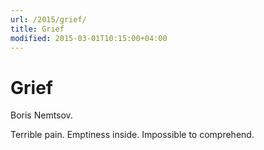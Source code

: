 ```yaml
---
url: /2015/grief/
title: Grief
modified: 2015-03-01T10:15:00+04:00
---
```

# Grief

Boris Nemtsov.

Terrible pain. Emptiness inside. Impossible to comprehend.
